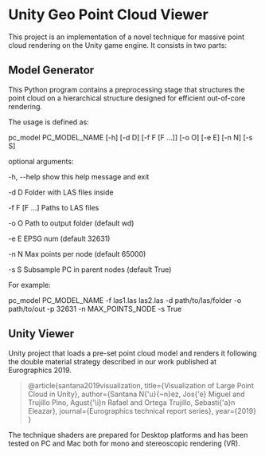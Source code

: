 # Unity Geo Point Cloud Viewer

This project is an implementation of a novel technique for massive point cloud rendering on the Unity game engine. 
It consists in two parts:

## Model Generator

This Python program contains a preprocessing stage that structures the point cloud on a hierarchical structure designed for efficient 
out-of-core rendering.

The usage is defined as:

pc_model PC_MODEL_NAME [-h] [-d D] [-f F [F ...]] [-o O] [-e E] [-n N]
                              [-s S]

optional arguments:

  -h, --help    show this help message and exit
  
  -d D          Folder with LAS files inside
  
  -f F [F ...]  Paths to LAS files
  
  -o O          Path to output folder (default wd)
  
  -e E          EPSG num (default 32631)
  
  -n N          Max points per node (default 65000)
  
  -s S          Subsample PC in parent nodes (default True)
  
  
For example:

pc_model PC_MODEL_NAME -f las1.las las2.las -d path/to/las/folder -o path/to/out -p 32631 -n MAX_POINTS_NODE -s True 

## Unity Viewer

Unity project that loads a pre-set point cloud model and renders it following the double material strategy described in our work published at Eurographics 2019.


> @article{santana2019visualization,
  title={Visualization of Large Point Cloud in Unity},
  author={Santana N{\'u}{\~n}ez, Jos{\'e} Miguel and Trujillo Pino, Agust{\'\i}n Rafael and Ortega Trujillo, Sebasti{\'a}n Eleazar},
  journal={Eurographics technical report series},
  year={2019}
}

The technique shaders are prepared for Desktop platforms and has been tested on PC and Mac both for mono and stereoscopic rendering (VR). 
